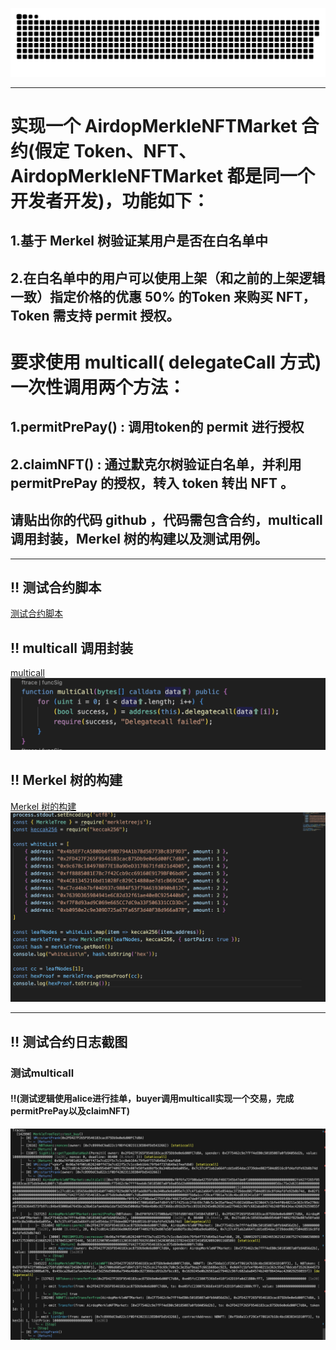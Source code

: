 
<p align="center">
 <img width="1000" src="img/snake.svg" alt="snake"/>
</p>

---
# 实现一个 AirdopMerkleNFTMarket 合约(假定 Token、NFT、AirdopMerkleNFTMarket 都是同一个开发者开发)，功能如下：

## 1.基于 Merkel 树验证某用户是否在白名单中
## 2.在白名单中的用户可以使用上架（和之前的上架逻辑一致）指定价格的优惠 50% 的Token 来购买 NFT， Token 需支持 permit 授权。

# 要求使用 multicall( delegateCall 方式) 一次性调用两个方法：

## 1.permitPrePay() : 调用token的 permit 进行授权
## 2.claimNFT() : 通过默克尔树验证白名单，并利用 permitPrePay 的授权，转入 token 转出 NFT 。
## 请贴出你的代码 github ，代码需包含合约，multicall 调用封装，Merkel 树的构建以及测试用例。
---

## ‼️ 测试合约脚本
[测试合约脚本](test/AirdopMerkleNFTMarket.t.sol)

## ‼️ multicall 调用封装
[multicall](src/AirdopMerkleNFTMarket.sol)
![multicall 调用封装](<img/Screenshot 2024-05-11 at 02.39.45.png>)

## ‼️ Merkel 树的构建
[Merkel 树的构建](js/index.js)
![Merkel 树的构建](<img/Screenshot 2024-05-11 at 02.40.03.png>)

---
## ‼️ 测试合约日志截图

### 测试multicall
#### ‼️(测试逻辑使用alice进行挂单，buyer调用multicall实现一个交易，完成permitPrePay以及claimNFT)
![测试multicall](img/测试.png)

